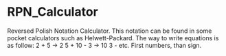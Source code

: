 RPN_Calculator
==============

Reversed Polish Notation Calculator. This notation can be found in some pocket calculators such as Helwett-Packard. The way to write equations is as follow:  2 + 5	    ->	   2 5 +
 10 - 3	   ->	   10 3 -
  etc. First numbers, than sign.
